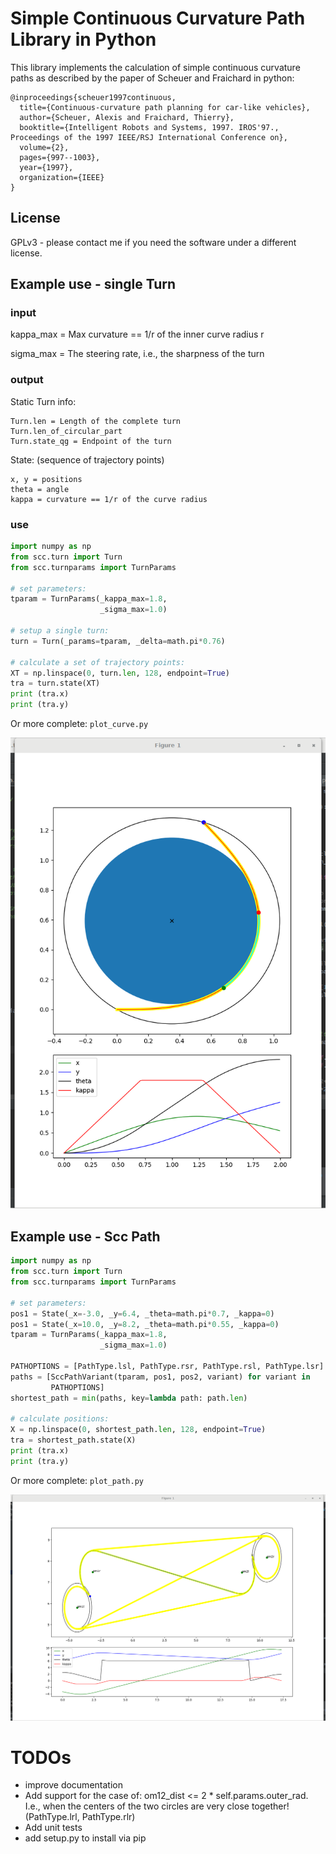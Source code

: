 
Simple Continuous Curvature Path Library in Python
==================================================

This library implements the calculation of
simple continuous curvature paths as described
by the paper of Scheuer and Fraichard in python:

    @inproceedings{scheuer1997continuous,
      title={Continuous-curvature path planning for car-like vehicles},
      author={Scheuer, Alexis and Fraichard, Thierry},
      booktitle={Intelligent Robots and Systems, 1997. IROS'97., Proceedings of the 1997 IEEE/RSJ International Conference on},
      volume={2},
      pages={997--1003},
      year={1997},
      organization={IEEE}
    }

License
-------

GPLv3 - please contact me if you need the software under a different license.


Example use - single Turn
-------------------------

### input ###

kappa_max = Max curvature == 1/r of the inner curve radius r

sigma_max = The steering rate, i.e., the sharpness of the turn

### output ###

Static Turn info:

    Turn.len = Length of the complete turn
    Turn.len_of_circular_part
    Turn.state_qg = Endpoint of the turn

State:  (sequence of trajectory points)

    x, y = positions
    theta = angle
    kappa = curvature == 1/r of the curve radius

### use ###

```python
import numpy as np
from scc.turn import Turn
from scc.turnparams import TurnParams

# set parameters:
tparam = TurnParams(_kappa_max=1.8,
                    _sigma_max=1.0)

# setup a single turn:
turn = Turn(_params=tparam, _delta=math.pi*0.76)

# calculate a set of trajectory points:
XT = np.linspace(0, turn.len, 128, endpoint=True)
tra = turn.state(XT)
print (tra.x)
print (tra.y)
```


Or more complete: `plot_curve.py`

![alt text](example_images/plot_curve.png?raw=true "curve")


Example use - Scc Path
----------------------

```python
import numpy as np
from scc.turn import Turn
from scc.turnparams import TurnParams

# set parameters:
pos1 = State(_x=-3.0, _y=6.4, _theta=math.pi*0.7, _kappa=0)
pos1 = State(_x=10.0, _y=8.2, _theta=math.pi*0.55, _kappa=0)
tparam = TurnParams(_kappa_max=1.8,
                    _sigma_max=1.0)

PATHOPTIONS = [PathType.lsl, PathType.rsr, PathType.rsl, PathType.lsr]
paths = [SccPathVariant(tparam, pos1, pos2, variant) for variant in
         PATHOPTIONS]
shortest_path = min(paths, key=lambda path: path.len)

# calculate positions:
X = np.linspace(0, shortest_path.len, 128, endpoint=True)
tra = shortest_path.state(X)
print (tra.x)
print (tra.y)
```

Or more complete: `plot_path.py`

![alt text](example_images/plot_path.png?raw=true "paths")


TODOs
=====

* improve documentation
* Add support for the case of: om12_dist <= 2 * self.params.outer_rad.
    I.e., when the centers of the two circles are very close together!
    (PathType.lrl, PathType.rlr)
* Add unit tests
* add setup.py to install via pip

